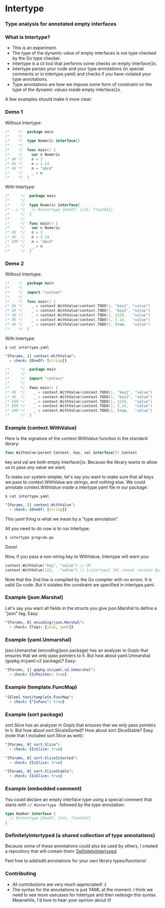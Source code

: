# Intertype
### Type analysis for annotated empty interfaces

### What is Intertype?

- This is an experiment.
- The type of the dynamic value of empty interfaces
  is not type checked by the Go type checker.
- Intertype is a cli tool that performs some checks on empty interface{}s.
- Intertype parses your code and your type annotations
  (in special comments or in intertype.yaml)
  and checks if you have violated your type annotations.
- Type annotations are how we impose some form of constraint
  on the type of the dynamic values inside empty interface{}s.

A few examples should make it more clear:

### Demo 1

Without Intertype:

```go
/*    */  package main
/*    */
/*    */  type Numeric interface{}
/*    */  
/*    */  func main() {
/*    */  	var n Numeric
/* OK */  	n = 3
/* OK */  	n = 3.14
/* OK */  	n = "abcd"
/*    */  	_ = n
/*    */  }
```

With Intertype:

```go
/*     */  package main
/*     */
/*     */  type Numeric interface{
/* --> */  	// #intertype {OneOf: [int, float64]}
/*     */  }
/*     */  
/*     */  func main() {
/*     */  	var n Numeric
/* OK  */  	n = 3
/* OK  */  	n = 3.14
/* ERR */  	n = "abcd"
/*     */  	_ = n
/*     */  }
```

### Demo 2

Without Intertype:

```go
/*    */  package main
/*    */
/*    */  import "context"
/*    */  
/*    */  func main() {
/* OK */    _ = context.WithValue(context.TODO(), "key1", "value")
/* OK */    _ = context.WithValue(context.TODO(), "key2", "value")
/* OK */    _ = context.WithValue(context.TODO(), 1234,   "value")
/* OK */    _ = context.WithValue(context.TODO(), 3.14,   "value")
/* OK */    _ = context.WithValue(context.TODO(), true,   "value")
/*    */  }
```

With Intertype:

```shell
$ cat intertype.yaml
```

```yaml
"[Params, 1] context.WithValue":
  - check: {OneOf: [string]}
```

```go
/*     */  package main
/*     */
/*     */  import "context"
/*     */  
/*     */  func main() {
/* OK  */    _ = context.WithValue(context.TODO(), "key1", "value")
/* OK  */    _ = context.WithValue(context.TODO(), "key2", "value")
/* ERR */    _ = context.WithValue(context.TODO(), 1234,   "value")
/* ERR */    _ = context.WithValue(context.TODO(), 3.14,   "value")
/* ERR */    _ = context.WithValue(context.TODO(), true,   "value")
/*     */  }
```

### Example (context.WithValue)

Here is the signature of the context.WithValue function in the standard library:

```go
func WithValue(parent Context, key, val interface{}) Context
```

key and val are both empty interface{}s.
Because the library wants to allow us to pass any value we want.

To make our system simpler,
let's say you want to make sure that all keys we pass to context.WithValue
are strings, and nothing else.
We could annotate context.WithValue inside a intertype.yaml file in our package:

```shell
$ cat intertype.yaml
```

```yaml
"[Params, 1] context.WithValue":
  - check: {OneOf: [string]}
```

This yaml thing is what we mean by a "type annotation".

All you need to do now is to run Intertype:

```bash
$ intertype program.go
```

Done! 

Now, if you pass a non-string key to WithValue, Intertype will warn you:

```go
context.WithValue("key", "value") // OK
context.WithValue(123,   "value") // [intertype] [W] cannot contain dynamic type int, allowed types: string
```

Note that the 2nd line is compiled by the Go compiler with no errors.
It is valid Go code.
But it violates the constraint we specified in intertype.yaml.

### Example (json.Marshal)

Let's say you want all fields in the structs you give json.Marshal to define a "json" tag.
Easy:

```yaml
"[Params, 0] encoding/json.Marshal":
  - check: {Tags: [json, yaml]}
```

### Example (yaml.Unmarshal)

json.Unmarshal (encoding/json package) has an analyzer in Gopls that ensures that we only pass pointers to it.
But how about yaml.Unmarshal (gopkg.in/yaml.v2 package)? Easy:

```yaml
"[Params, 1] gopkg.in/yaml.v2.Unmarshal":
  - check: {IsPointer: true}
```

### Example (template.FuncMap)

```yaml
"[Elem] text/template.FuncMap":
  - check: {"IsFunc": true}
```

### Example (sort package)

sort.Slice has an analyzer in Gopls that ensures that we only pass pointers to it.
But how about sort.SliceIsSorted? How about sort.SliceStable?
Easy (note that I included sort.Slice as well):

```yaml
"[Params, 0] sort.Slice":
  - check: {IsSlice: true}

"[Params, 0] sort.SliceIsSorted":
  - check: {IsSlice: true}

"[Params, 0] sort.SliceStable":
  - check: {IsSlice: true}
```

### Example (embedded comment)

You could declare an empty interface type using a special comment
that starts with `// #intertype ` followed by the type annotation:

```go
type Number interface {
  // #intertype {OneOf: [int, float64]}
}
```

### DefinitelyIntertyped (a shared collection of type annotations)

Because some of these annotations could also be used by others, I created a repository
that will contain them: [DefinitelyIntertyped](https://github.com/siadat/DefinitelyIntertyped).

Feel free to add/edit annotations for your own library types/functions!

### Contributing

- All contributions are very much appreciated! :)
- The syntax for the annotations is just YAML at the moment.
  I think we need to see more usecases for Intertype and then redesign this syntax.
  Meanwhile, I'd love to hear your opinion about it!
